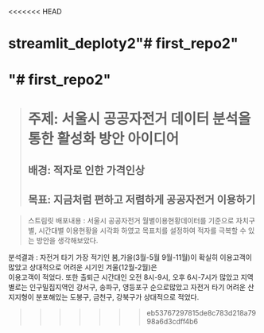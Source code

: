 <<<<<<< HEAD
# streamlit_deploty2"# first_repo2" 
"# first_repo2" 
=======


> 주제: 서울시 공공자전거 데이터 분석을 통한 활성화 방안 아이디어   
> ==========================================================
> 
> 
> 배경: 적자로 인한 가격인상   
> ------------------------
> 
> 목표: 지금처럼 편하고 저렴하게 공공자전거 이용하기   
> -----------------------------------------------


> 스트림릿 배포내용 : 서울시 공공자전거 월별이용현황데이터를 기준으로 자치구별, 시간대별 이용현황을 시각화 하였고
>                   목표치를 설정하여 적자를 극복할 수 있는 방안을 생각해보았다.

분석결과 : 자전거 타기 가장 적기인 봄,가을(3월-5월 9월-11월)이 확실히 이용고객이 많았고 상대적으로 어려운 시기인 겨울(12월-2월)은   
          이용고객이 적었다. 또한 출퇴근 시간대인 오전 8시-9시, 오후 6시-7시가 많았고 지역별로는 인구밀집지역인 강서구, 송파구, 
          영등포구 순으로많았고 자전거 타기 어려운 산지지형이 분포해있는 도봉구, 금천구, 강북구가 상대적으로 적었다. 
>>>>>>> eb53767297815de8c783d218a7998a6d3cdff4b6
